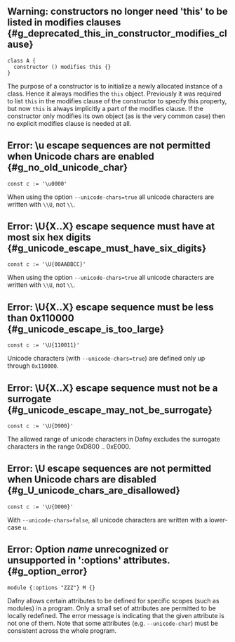 <!-- %default %useHeadings %check-ids -->

<!-- FILE ./DafnyCore/Generic/Util.cs -->

## **Warning: constructors no longer need 'this' to be listed in modifies clauses** {#g_deprecated_this_in_constructor_modifies_clause}

<!-- %check-resolve-warn -->
```dafny
class A {
  constructor () modifies this {}
}
```

The purpose of a constructor is to initialize a newly allocated instance of a class.
Hence it always modifies the `this` object.
Previously it was required to list `this` in the modifies clause of the
constructor to specify this property, but now `this` is always implicitly 
a part of the modifies clause. 
If the constructor only modifies its own object (as is the very common case)
then no explicit modifies clause is needed at all.

<!-- TODO - 2 instances -- needs an example using set display-->

## **Error: \\u escape sequences are not permitted when Unicode chars are enabled** {#g_no_old_unicode_char}

<!-- %check-resolve %options --unicode-char=true -->
```dafny
const c := '\u0000'
```

When using the option `--unicode-chars=true` all unicode characters are written with `\\U`, not `\\`.

## **Error: \\U{X..X} escape sequence must have at most six hex digits** {#g_unicode_escape_must_have_six_digits}

<!-- %check-resolve %options --unicode-char=true -->
```dafny
const c := '\U{00AABBCC}'
```

When using the option `--unicode-chars=true` all unicode characters are written with `\\U`, not `\\`.

## **Error: \\U{X..X} escape sequence must be less than 0x110000** {#g_unicode_escape_is_too_large}

<!-- %check-resolve %options --unicode-char=true -->
```dafny
const c := '\U{110011}'
```

Unicode characters (with `--unicode-chars=true`) are defined only up through `0x110000`.

## **Error: \\U{X..X} escape sequence must not be a surrogate** {#g_unicode_escape_may_not_be_surrogate}

<!-- %check-resolve %options --unicode-char=true -->
```dafny
const c := '\U{D900}'
```

The allowed range of unicode characters in Dafny excludes the surrogate characters in the range 0xD800 .. 0xE000.

## **Error: \\U escape sequences are not permitted when Unicode chars are disabled** {#g_U_unicode_chars_are_disallowed}

<!-- %check-resolve %options --unicode-char=false -->
```dafny
const c := '\U{D000}'
```

With `--unicode-chars=false`, all unicode characters are written with a lower-case `u`.


<!-- FILE DafnyCore/DafnyOptions.cs -->

## **Error: Option _name_ unrecognized or unsupported in ':options' attributes.** {#g_option_error}

<!-- %check-resolve -->
```dafny
module {:options "ZZZ"} M {}
```

Dafny allows certain attributes to be defined for specific scopes (such as modules) in a program.
Only a small set of attributes are permitted to be locally redefined.
The error message is indicating that the given attribute is not one of them.
Note that some attributes (e.g. `--unicode-char`) must be consistent across the whole program.


